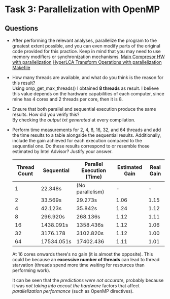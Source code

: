 # Task 3: Parallelization with OpenMP

## Questions
* After performing the relevant analyses, parallelize the program to the greatest extent possible, and you can even modify parts of the original code provided for this practice. Keep in mind that you may need to use memory modifiers or synchronization mechanisms.
[Main Compresor HW with parallelization](/results/task3/Main_Compresor_HW_Parallelized.cpp)
[HyperLCA Transform Operations with parallelization](/results/task3/HyperLCA_Transform_Operations.cpp)
[Makefile](/results/task3/Makefile)

* How many threads are available, and what do you think is the reason for this result?
  <br> Using omp_get_max_threads() I obtained **8 threads** as result. I believe this value depends on the hardware capabilities of each computer, since mine has 4 cores and 2 threads per core, then it is 8.
  
* Ensure that both parallel and sequential execution produce the same results. How did you verify this?
  	<br>By checking the *output txt generated* at every compilation.
  
* Perform time measurements for 2, 4, 8, 16, 32, and 64 threads and add the time results to a table alongside the sequential results. Additionally, include the gain achieved for each execution compared to the sequential one. Do these results correspond to or resemble those estimated by Intel Advisor? Justify your answer.

  | Thread Count | Sequential              | Parallel Execution (Time) | Estimated Gain | Real Gain |
  |--------------|-------------------------|---------------------------|----------------|-----------|
  | 1            | 22.348s                 | (No parallelism)          |  -             |  -        |
  | 2            | 33.569s                 | 29.273s                   | 1.06           | 1.15      |
  | 4            | 42.123s                 | 35.842s                   | 1.24           | 1.12      |
  | 8            | 296.920s                | 268.136s                  | 1.12           | 1.11      |
  | 16           | 1438.091s               | 1358.436s                 | 1.12           | 1.06      |
  | 32           | 3176.178                | 3102.820s                 | 1.12           | 1.00      |
  | 64           | 17534.051s              | 17402.436                 |  1.11          | 1.01      |
 
    At 16 cores onwards there's no gain (it is almost the opposite). This could be because an **excessive number of threads** can lead to thread starvation (threads spend more time waiting for resources than performing work).

  It can be seen that the *predictions were not accurate*, probably because it was *not taking into accout the hardware* factors that affect *parallelization performance* (such as OpenMP directives).
